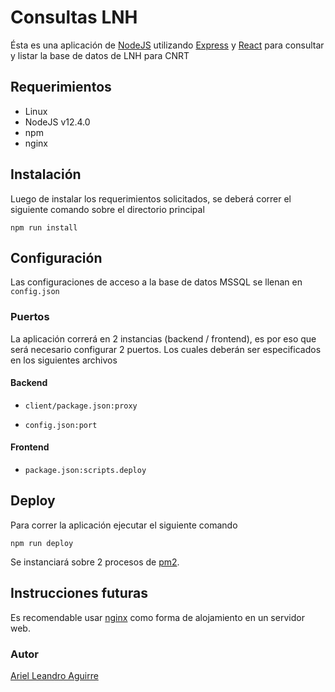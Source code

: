 # Consultas LNH

Ésta es una aplicación de [NodeJS](https://nodejs.org/en/) utilizando [Express](https://expressjs.com/) y [React](https://reactjs.org/) para consultar y listar la base de datos de LNH para CNRT

## Requerimientos

- Linux
- NodeJS v12.4.0
- npm
- nginx

## Instalación

Luego de instalar los requerimientos solicitados, se deberá correr el siguiente comando sobre el directorio principal

`npm run install`

## Configuración

Las configuraciones de acceso a la base de datos MSSQL se llenan en `config.json`

### Puertos

La aplicación correrá en 2 instancias (backend / frontend), es por eso que será necesario configurar 2 puertos. Los cuales deberán ser especificados en los siguientes archivos

#### Backend

- `client/package.json:proxy`

- `config.json:port`

#### Frontend

- `package.json:scripts.deploy`

## Deploy

Para correr la aplicación ejecutar el siguiente comando

`npm run deploy`

Se instanciará sobre 2 procesos de [pm2](http://pm2.keymetrics.io).

## Instrucciones futuras

Es recomendable usar [nginx](https://www.nginx.com/) como forma de alojamiento en un servidor web.

### Autor

[Ariel Leandro Aguirre](mailto:ariedro@gmail.com)